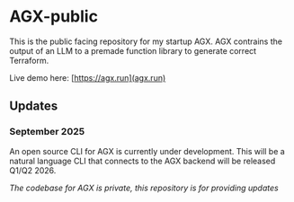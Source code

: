 # AGX-public

This is the public facing repository for my startup AGX. 
AGX contrains the output of an LLM to a premade function library to generate correct Terraform.

Live demo here: [https://agx.run](agx.run)

## Updates
### September 2025
An open source CLI for AGX is currently under development.
This will be a natural language CLI that connects to the AGX backend will be released Q1/Q2 2026.

*The codebase for AGX is private, this repository is for providing updates*
